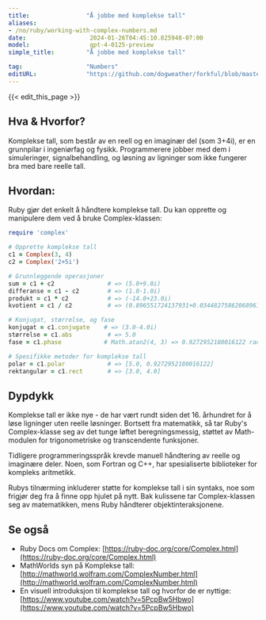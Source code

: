 ```yaml
---
title:                "Å jobbe med komplekse tall"
aliases:
- /no/ruby/working-with-complex-numbers.md
date:                  2024-01-26T04:45:10.825948-07:00
model:                 gpt-4-0125-preview
simple_title:         "Å jobbe med komplekse tall"

tag:                  "Numbers"
editURL:              "https://github.com/dogweather/forkful/blob/master/content/no/ruby/working-with-complex-numbers.md"
---
```


{{< edit_this_page >}}

## Hva & Hvorfor?
Komplekse tall, som består av en reell og en imaginær del (som 3+4i), er en grunnpilar i ingeniørfag og fysikk. Programmerere jobber med dem i simuleringer, signalbehandling, og løsning av ligninger som ikke fungerer bra med bare reelle tall.

## Hvordan:
Ruby gjør det enkelt å håndtere komplekse tall. Du kan opprette og manipulere dem ved å bruke Complex-klassen:

```ruby
require 'complex'

# Opprette komplekse tall
c1 = Complex(3, 4)
c2 = Complex('2+5i')

# Grunnleggende operasjoner
sum = c1 + c2               # => (5.0+9.0i)
differanse = c1 - c2        # => (1.0-1.0i)
produkt = c1 * c2           # => (-14.0+23.0i)
kvotient = c1 / c2          # => (0.896551724137931+0.03448275862068961i)

# Konjugat, størrelse, og fase
konjugat = c1.conjugate    # => (3.0-4.0i)
størrelse = c1.abs          # => 5.0
fase = c1.phase            # Math.atan2(4, 3) => 0.9272952180016122 radianer

# Spesifikke metoder for komplekse tall
polar = c1.polar            # => [5.0, 0.9272952180016122]
rektangulær = c1.rect       # => [3.0, 4.0]
```

## Dypdykk
Komplekse tall er ikke nye - de har vært rundt siden det 16. århundret for å løse ligninger uten reelle løsninger. Bortsett fra matematikk, så tar Ruby's Complex-klasse seg av det tunge løftet beregningsmessig, støttet av Math-modulen for trigonometriske og transcendente funksjoner.

Tidligere programmeringsspråk krevde manuell håndtering av reelle og imaginære deler. Noen, som Fortran og C++, har spesialiserte biblioteker for kompleks aritmetikk.

Rubys tilnærming inkluderer støtte for komplekse tall i sin syntaks, noe som frigjør deg fra å finne opp hjulet på nytt. Bak kulissene tar Complex-klassen seg av matematikken, mens Ruby håndterer objektinteraksjonene.

## Se også
- Ruby Docs om Complex: [https://ruby-doc.org/core/Complex.html](https://ruby-doc.org/core/Complex.html)
- MathWorlds syn på Komplekse tall: [http://mathworld.wolfram.com/ComplexNumber.html](http://mathworld.wolfram.com/ComplexNumber.html)
- En visuell introduksjon til komplekse tall og hvorfor de er nyttige: [https://www.youtube.com/watch?v=5PcpBw5Hbwo](https://www.youtube.com/watch?v=5PcpBw5Hbwo)
